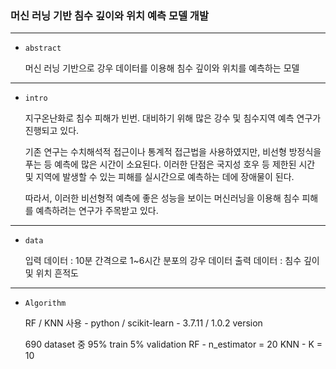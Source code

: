 ### 머신 러닝 기반 침수 깊이와 위치 예측 모델 개발 

---

- `abstract`

  머신 러닝 기반으로 강우 데이터를 이용해 침수 깊이와 위치를 예측하는 모델 

---

- `intro`


  지구온난화로 침수 피해가 빈번.
  대비하기 위해 많은 강수 및 침수지역 예측 연구가 진행되고 있다.

  기존 연구는 수치해석적 접근이나 통계적 접근법을 사용하였지만, 비선형 방정식을 푸는 등 예측에 많은 시간이 소요된다.
  이러한 단점은 국지성 호우 등 제한된 시간 및 지역에 발생할 수 있는 피해를 실시간으로 예측하는 데에 장애물이 된다.

  따라서, 이러한 비선형적 예측에 좋은 성능을 보이는 머신러닝을 이용해 침수 피해를 예측하려는 연구가 주목받고 있다.

---

- `data`

  입력 데이터 : 10분 간격으로 1~6시간 분포의 강우 데이터
  출력 데이터 : 침수 깊이 및 위치 흔적도


---

- `Algorithm`


    RF / KNN 사용 - python / scikit-learn - 3.7.11 / 1.0.2 version 

    690 dataset 중 95% train 5% validation 
    RF  - n_estimator = 20
    KNN - K = 10 

      
